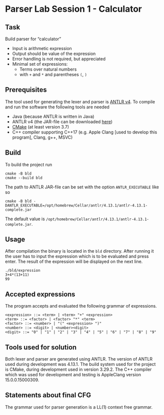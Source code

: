 # Parser Lab Session 1 - Calculator

## Task
Build parser for “calculator”
- Input is arithmetic expression
- Output should be value of the expression
- Error handling is not required, but appreciated
- Minimal set of expressions:
    - Terms over natural numbers
    - with `+` and `*` and parentheses `(`, `)`

## Prerequisites
The tool used for generating the lexer and parser is [ANTLR v4](https://github.com/antlr/antlr4). To compile and run the software the following tools are needed
- Java (because ANTLR is written in Java)
- ANTLR v4 (the JAR-file can be downloaded [here](https://www.antlr.org/download.html))
- [CMake](https://cmake.org/download/) (at least version 3.7)
- C++ compiler supporting C++17 (e.g. Apple Clang [used to develop this program], Clang, g++, MSVC)

## Build
To build the project run
```shell
cmake -B bld
cmake --build bld
```
The path to ANTLR JAR-file can be set with the option `ANTLR_EXECUTABLE` like so
```shell
cmake -B bld -DANTLR_EXECUTABLE=/opt/homebrew/Cellar/antlr/4.13.1/antlr-4.13.1-complete.jar
```
The default value is `/opt/homebrew/Cellar/antlr/4.13.1/antlr-4.13.1-complete.jar`.

## Usage
After compilation the binary is located in the `bld` directory. After running it the user has to input the expression which is to be evaluated and press enter. The result of the expression will be displayed on the next line.
```shell
./bld/expression
3+4*(13+11)
99
```

## Accepted expressions
The program accepts and evaluated the following grammar of expressions.
```
<expression> ::= <term> | <term> "+" <expression>
<term> ::= <factor> | <factor> "*" <term>
<factor> ::= <number> | "(" <expression> ")"
<number> ::= <digit> | <number><digit>
<digit> ::= "0" | "1" | "2" | "3" | "4" | "5" | "6" | "7" | "8" | "9"
```

## Tools used for solution
Both lexer and parser are generated using ANTLR. The version of ANTLR used during development was 4.13.1. The build system used for the project is CMake, during development used in version 3.29.2. The C++ compiler which was used for development and testing is AppleClang version 15.0.0.15000309.

## Statements about final CFG
The grammar used for parser generation is a LL(1) context free grammar.
